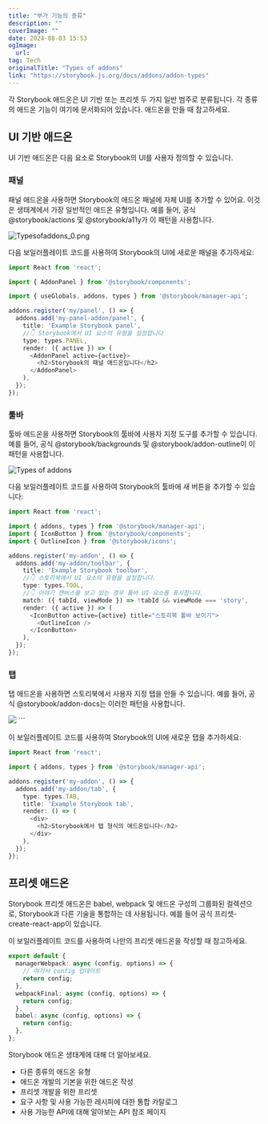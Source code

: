 ```yaml
---
title: "부가 기능의 종류"
description: ""
coverImage: ""
date: 2024-08-03 15:53
ogImage: 
  url: 
tag: Tech
originalTitle: "Types of addons"
link: "https://storybook.js.org/docs/addons/addon-types"
---
```





각 Storybook 애드온은 UI 기반 또는 프리셋 두 가지 일반 범주로 분류됩니다. 각 종류의 애드온 기능이 여기에 문서화되어 있습니다. 애드온을 만들 때 참고하세요.

## UI 기반 애드온

UI 기반 애드온은 다음 요소로 Storybook의 UI를 사용자 정의할 수 있습니다.

### 패널



패널 애드온을 사용하면 Storybook의 애드온 패널에 자체 UI를 추가할 수 있어요. 이것은 생태계에서 가장 일반적인 애드온 유형입니다. 예를 들어, 공식 @storybook/actions 및 @storybook/a11y가 이 패턴을 사용합니다.

![Typesofaddons_0.png](/assets/img/Typesofaddons_0.png)

다음 보일러플레이트 코드를 사용하여 Storybook의 UI에 새로운 패널을 추가하세요:

```typescript
import React from 'react';

import { AddonPanel } from '@storybook/components';

import { useGlobals, addons, types } from '@storybook/manager-api';

addons.register('my/panel', () => {
  addons.add('my-panel-addon/panel', {
    title: 'Example Storybook panel',
    //👇 Storybook에서 UI 요소의 유형을 설정합니다
    type: types.PANEL,
    render: ({ active }) => (
      <AddonPanel active={active}>
        <h2>Storybook의 패널 애드온입니다</h2>
      </AddonPanel>
    ),
  });
});
```



### 툴바

툴바 애드온을 사용하면 Storybook의 툴바에 사용자 지정 도구를 추가할 수 있습니다. 예를 들어, 공식 @storybook/backgrounds 및 @storybook/addon-outline이 이 패턴을 사용합니다.

![Types of addons](/assets/img/Typesofaddons_1.png)

다음 보일러플레이트 코드를 사용하여 Storybook의 툴바에 새 버튼을 추가할 수 있습니다:



```typescript
import React from 'react';

import { addons, types } from '@storybook/manager-api';
import { IconButton } from '@storybook/components';
import { OutlineIcon } from '@storybook/icons';

addons.register('my-addon', () => {
  addons.add('my-addon/toolbar', {
    title: 'Example Storybook toolbar',
    //👇 스토리북에서 UI 요소의 유형을 설정합니다.
    type: types.TOOL,
    //👇 이야기 캔버스를 보고 있는 경우 툴바 UI 요소를 표시합니다.
    match: ({ tabId, viewMode }) => !tabId && viewMode === 'story',
    render: ({ active }) => (
      <IconButton active={active} title="스토리북 툴바 보이기">
        <OutlineIcon />
      </IconButton>
    ),
  });
});
```

### 탭

탭 애드온을 사용하면 스토리북에서 사용자 지정 탭을 만들 수 있습니다. 예를 들어, 공식 @storybook/addon-docs는 이러한 패턴을 사용합니다.

<img src="/assets/img/Typesofaddons_2.png" />
```



이 보일러플레이트 코드를 사용하여 Storybook의 UI에 새로운 탭을 추가하세요:

```typescript
import React from 'react';

import { addons, types } from '@storybook/manager-api';

addons.register('my-addon', () => {
  addons.add('my-addon/tab', {
    type: types.TAB,
    title: 'Example Storybook tab',
    render: () => (
      <div>
        <h2>Storybook에서 탭 형식의 애드온입니다</h2>
      </div>
    ),
  });
});
```

## 프리셋 애드온

Storybook 프리셋 애드온은 babel, webpack 및 애드온 구성의 그룹화된 컬렉션으로, Storybook과 다른 기술을 통합하는 데 사용됩니다. 예를 들어 공식 프리셋-create-react-app이 있습니다.



이 보일러플레이트 코드를 사용하여 나만의 프리셋 애드온을 작성할 때 참고하세요.

```typescript
export default {
  managerWebpack: async (config, options) => {
    // 여기서 config 업데이트
    return config;
  },
  webpackFinal: async (config, options) => {
    return config;
  },
  babel: async (config, options) => {
    return config;
  },
};
```

Storybook 애드온 생태계에 대해 더 알아보세요.

- 다른 종류의 애드온 유형
- 애드온 개발의 기본을 위한 애드온 작성
- 프리셋 개발을 위한 프리셋
- 요구 사항 및 사용 가능한 레시피에 대한 통합 카탈로그
- 사용 가능한 API에 대해 알아보는 API 참조 페이지